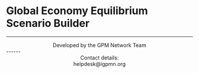 # Global Economy Equilibrium Scenario Builder

------



<center>Developed by the GPM Network Team</center>
------

<center>Contact details:</center>

<center>helpdesk@igpmn.org</center>











